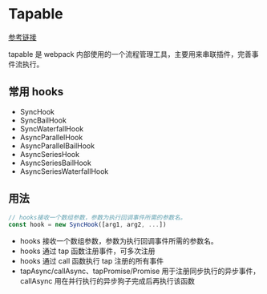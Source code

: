 # Tapable

[参考链接](https://blog.csdn.net/mafan121/article/details/113120081)

tapable 是 webpack 内部使用的一个流程管理工具，主要用来串联插件，完善事件流执行。

## 常用 hooks

- SyncHook
- SyncBailHook
- SyncWaterfallHook
- AsyncParallelHook
- AsyncParallelBailHook
- AsyncSeriesHook
- AsyncSeriesBailHook
- AsyncSeriesWaterfallHook

## 用法

```js
// hooks接收一个数组参数，参数为执行回调事件所需的参数名。
const hook = new SyncHook([arg1, arg2, ...])
```

- hooks 接收一个数组参数，参数为执行回调事件所需的参数名。
- hooks 通过 tap 函数注册事件，可多次注册
- hooks 通过 call 函数执行 tap 注册的所有事件
- tapAsync/callAsync、tapPromise/Promise 用于注册同步执行的异步事件，callAsync 用在并行执行的异步狗子完成后再执行该函数

